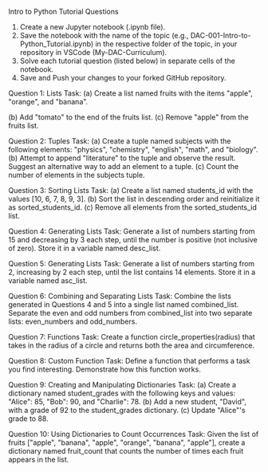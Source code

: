 Intro to Python Tutorial Questions

1. Create a new Jupyter notebook (.ipynb file).
2. Save the notebook with the name of the topic (e.g., DAC-001-Intro-to-Python_Tutorial.ipynb) in the respective folder of the topic, in your repository in VSCode (My-DAC-Curriculum).
3. Solve each tutorial question (listed below) in separate cells of the notebook.
4. Save and Push your changes to your forked GitHub repository.

Question 1: Lists
Task:
(a) Create a list named fruits with the items "apple", "orange", and "banana".

(b) Add "tomato" to the end of the fruits list.
(c) Remove "apple" from the fruits list.

Question 2: Tuples
Task:
(a) Create a tuple named subjects with the following elements: "physics", "chemistry", "english", "math", and "biology".
(b) Attempt to append "literature" to the tuple and observe the result. Suggest an alternative way to add an element to a tuple.
(c) Count the number of elements in the subjects tuple.

Question 3: Sorting Lists
Task:
(a) Create a list named students_id with the values [10, 6, 7, 8, 9, 3].
(b) Sort the list in descending order and reinitialize it as sorted_students_id.
(c) Remove all elements from the sorted_students_id list.

Question 4: Generating Lists
Task:
Generate a list of numbers starting from 15 and decreasing by 3 each step, until the number is positive (not inclusive of zero). Store it in a variable named desc_list.

Question 5: Generating Lists
Task:
Generate a list of numbers starting from 2, increasing by 2 each step, until the list contains 14 elements. Store it in a variable named asc_list.

Question 6: Combining and Separating Lists
Task:
Combine the lists generated in Questions 4 and 5 into a single list named combined_list.
Separate the even and odd numbers from combined_list into two separate lists: even_numbers and odd_numbers.

Question 7: Functions
Task:
Create a function circle_properties(radius) that takes in the radius of a circle and returns both the area and circumference.

Question 8: Custom Function
Task:
Define a function that performs a task you find interesting. Demonstrate how this function works.

Question 9: Creating and Manipulating Dictionaries
Task:
(a) Create a dictionary named student_grades with the following keys and values: "Alice": 85, "Bob": 90, and "Charlie": 78.
(b) Add a new student, "David", with a grade of 92 to the student_grades dictionary.
(c) Update "Alice"'s grade to 88.

Question 10: Using Dictionaries to Count Occurrences
Task:
Given the list of fruits ["apple", "banana", "apple", "orange", "banana", "apple"], create a dictionary named fruit_count that counts the number of times each fruit appears in the list.
